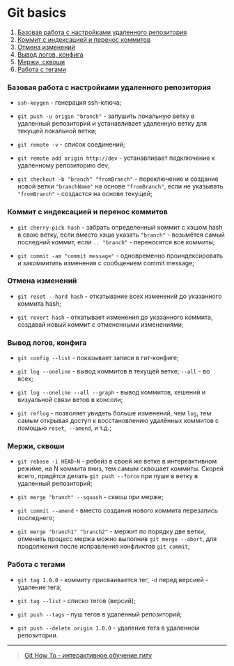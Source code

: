 # Git basics

1. [Базовая работа с настройками удаленного репозитория](#base)
2. [Коммит с индексацией и перенос коммитов](#commit)
3. [Отмена изменений](#reset)
4. [Вывод логов, конфига](#logs)
5. [Мержи, сквоши](#merge)
6. [Работа с тегами](#tags)

### Базовая работа с настройками удаленного репозитория<a name="base"></a>

- `ssh-keygen` - генерация ssh-ключа;

- `git push -u origin "branch"` - запушить локальную ветку в удаленный репозиторий и устанавливает удаленную ветку для текущей локальной ветки;

- `git remote -v` - список соединений;

- `git remote add origin http://dev` - устанавливает подключение к удаленному репозиторию dev;

- `git checkout -b "branch" "fromBranch"` - переключение и создание новой ветки `"branchName"` на основе `"fromBranch"`, если не указывать `"fromBranch"` - создастся на основе текущей;

### Коммит с индексацией и перенос коммитов<a name="commit"></a>

- `git cherry-pick hash` - забрать определенный коммит с хэшом hash в свою ветку, если вместо хэша указать `"branch"` - возьмётся самый последний коммит, если `.. "branch"` - переносятся все коммиты;

- `git commit -am "commit message"` - одновременно проиндексировать и закоммитить изменения с сообщением commit message;

### Отмена изменений<a name="reset"></a>

- `git reset --hard hash` - откатывание всех изменений до указанного коммита hash;

- `git revert hash` - откатывает изменения до указанного коммита, создавай новый коммит с отмененными изменениями;

### Вывод логов, конфига<a name="logs"></a>

- `git config --list` - показывает записи в гит-конфиге;

- `git log --oneline` - вывод коммитов в текущей ветке; `--all` - во всех;

- `git log --oneline --all --graph` - вывод коммитов, хешений и визуальной связи ветов в консоли;

- `git reflog` - позволяет увидеть больше изменений, чем `log`, тем самым открывая доступ к восстановлению удалённых коммитов с помощью `reset`,` --amend`, и т.д.;

### Мержи, сквоши<a name="merge"></a>

- `git rebase -i HEAD~N` - ребейз в своей же ветке в интереактивном режиме, на N коммита вниз, тем самым сквошает коммиты. Скорей всего, придётся делать `git push --force` при пуше в ветку в удаленный репозиторий;

- `git merge "branch" --squash` - сквош при мерже;

- `git commit --amend` - вместо создания нового коммита перезапись последнего;

- `git merge "branch1" "branch2"` - мержит по порядку две ветки, отменить процесс мержа можно выполнив `git merge --abort`, для продолжения после исправления конфликтов `git commit`;

### Работа с тегами<a name="tags"></a>

- `git tag 1.0.0` - коммиту присваивается тег, `-d` перед версией - удаление тега;

- `git tag --list` - списко тегов (версий);

- `git push --tags` - пуш тегов в удаленный репозиторий;

- `git push --delete origin 1.0.0` - удаление тега в удаленном репозитории.

---

> [Git How To - интерактивное обучение гиту](https://githowto.com/ru)
